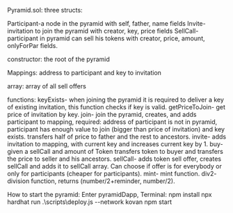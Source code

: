 Pyramid.sol:
three structs:

Participant-a node in the pyramid with self, father, name fields
Invite- invitation to join the pyramid with creator, key, price fields 
SellCall- participant in pyramid can sell his tokens with creator, price, amount, onlyForPar fields. 

constructor:
the root of the pyramid

Mappings:
address to participant and key to invitation 

array:
array of all sell offers

functions:
keyExists- when joining the pyramid it is required to deliver a key of existing invitation, this function checks if key is valid.
getPriceToJoin- get price of invitation by key.
join- join the pyramid, creates, and adds participant to mapping, 
required: address of participant is not in pyramid, participant has enough
value to join (bigger than price of invitation) and key exists.
transfers half of price to father and the rest to ancestors.
invite- adds invitation to mapping, with current key and increases current key by 1.
buy-given a sellCall and amount of Token transfers token to buyer and transfers the price to seller and his ancestors.
sellCall- adds token sell offer, creates sellCall and adds it to sellCall array. Can choose if offer is for everybody or only for participants (cheaper for participants).
mint- mint function.
div2- division function, returns (number/2+reminder, number/2).


How to start the pyramid:
Enter pyramidDapp, 
Terminal: npm install
npx hardhat run .\scripts\deploy.js --network kovan
npm start
